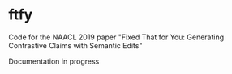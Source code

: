 # ftfy

Code for the NAACL 2019 paper "Fixed That for You: Generating Contrastive Claims with Semantic Edits"

Documentation in progress
